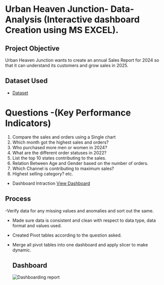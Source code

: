 # Urban Heaven Junction- Data-Analysis (Interactive dashboard Creation using MS EXCEL).

## Project Objective

Urban Heaven Junction wants to create an annual Sales Report for 2024 so that it can understand its customers and grow sales in 2025.

## Dataset Used
- <a href="https://github.com/ShubhamPrajapati2004/Data--Analysis-Dashboard/blob/main/Urban%20Heaven%20Junction%20Analysis.xlsx"> Dataset </a>

# Questions -(Key Performance Indicators)

1. Compare the sales and orders using a Single chart
2. Which month got the highest sales and orders? 
3. Who purchased more men or women in 2024?
4. What are the different order statuses in 2022?
5. List the top 10 states contributing to the sales.
6. Relation Between Age and Gender based on the number of orders. 
7. Which Channel is contributing to maximum sales?
8. Highest selling category? etc.

- Dashboard Intraction <a href="https://github.com/ShubhamPrajapati2004/Data--Analysis-Dashboard/blob/main/Dashboarding%20report.png"> View Dashboard </a>

## Process
-Verify data for any missing values and anomalies and sort out the same.
- Made sure data is consistent and clean with respect to data type, data format and values used.
- Created Pivot tables according to the question asked.
- Merge all pivot tables into one dashboard and apply slicer to make dynamic.

  ## Dashboard
  ![Dashboarding report](https://github.com/user-attachments/assets/83aa2df5-143b-49d0-8603-afdfec6768d0)


